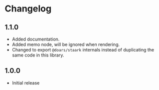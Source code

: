 # Changelog

## 1.1.0

- Added documentation.
- Added memo node, will be ignored when rendering.
- Changed to export `@doars/staark` internals instead of duplicating the same code in this library.

## 1.0.0

- Initial release
